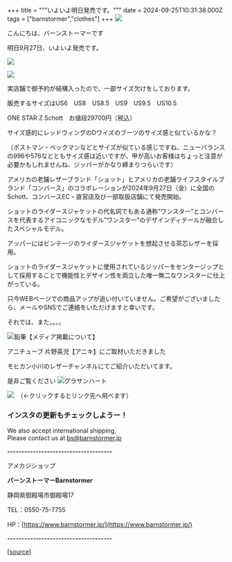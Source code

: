 +++
title = """いよいよ明日発売です。"""
date = 2024-09-25T10:31:38.000Z
tags = ["barnstormer","clothes"]
+++
[![](https://stat.ameba.jp/user_images/20231023/16/barnstormer-go/b2/03/p/o0420015015354743273.png)](https://ameblo.jp/barnstormer-go/entry-12825670498.html)

こんにちは、バーンストーマーです

明日9月27日、いよいよ発売です。

[![](https://stat.ameba.jp/user_images/20240925/18/barnstormer-go/05/9f/j/o0800100015490510889.jpg)](https://stat.ameba.jp/user_images/20240925/18/barnstormer-go/05/9f/j/o0800100015490510889.jpg)

[![](https://stat.ameba.jp/user_images/20240925/18/barnstormer-go/f7/fb/j/o0560070015490510892.jpg)](https://stat.ameba.jp/user_images/20240925/18/barnstormer-go/f7/fb/j/o0560070015490510892.jpg)

実店舗で御予約が結構入ったので、一部サイズ欠けをしております。

販売するサイズはUS6　US8　US8.5　US9　US9.5　US10.5

ONE STAR Z Schott　お値段29700円（税込）

サイズ感的にレッドウィングのDワイズのブーツのサイズ感と似ているかな？

（ポストマン・ベックマンなどとサイズが似ている感じですね、ニューバランスの996や576などともサイズ感は近いですが、甲が高いお客様はちょっと注意が必要かもしれませんね、ジッパーがかなり締まりつらいです）  
  
アメリカの老舗レザーブランド「ショット」とアメリカの老舗ライフスタイルブランド「コンバース」のコラボレーションが2024年9月27日（金）に全国のSchott、コンバースEC・直営店及び一部取扱店舗にて発売開始。

  
ショットのライダースジャケットの代名詞でもある通称”ワンスター”とコンバースを代表するアイコニックなモデル”ワンスター”のデザインディテールが融合したスペシャルモデル。  
  
アッパーにはビンテージのライダースジャケットを想起させる茶芯レザーを採用。  
  
ショットのライダースジャケットに使用されているジッパーをセンタージップとして採用することで機能性とデザイン性を両立した唯一無二なワンスターに仕上がっている。

只今WEBページでの商品アップが追い付いていません。ご希望がございましたら、メールやSNSでご連絡をいただけますと幸いです。

それでは、また。。。。

![鉛筆](https://stat100.ameba.jp/blog/ucs/img/char/char3/519.png)【メディア掲載について】

アニチューブ 片野英児【アニキ】にご取材いただきました

モヒカン小川のレザーチャンネルにてご紹介いただいてます。

是非ご覧ください ![グラサンハート](https://stat100.ameba.jp/blog/ucs/img/char/char3/148.png)

[![](https://stat.ameba.jp/user_images/20230412/16/barnstormer-go/6a/23/p/o0108010815269242493.png)](https://www.instagram.com/barnstormer_daily/)　（←クリックするとリンク先へ飛べます）

### インスタの更新もチェックしようー！

We also accept international shipping,  
Please contact us at bs@barnstormer.jp

**\-------------------------------------**

アメカジショップ

**バーンストーマーBarnstormer**

静岡県御殿場市御殿場17

TEL：0550-75-7755

HP：[https://www.barnstormer.jp/](https://www.barnstormer.jp/)

**\-------------------------------------**

[[source]](https://ameblo.jp/barnstormer-go/entry-12868891840.html)
